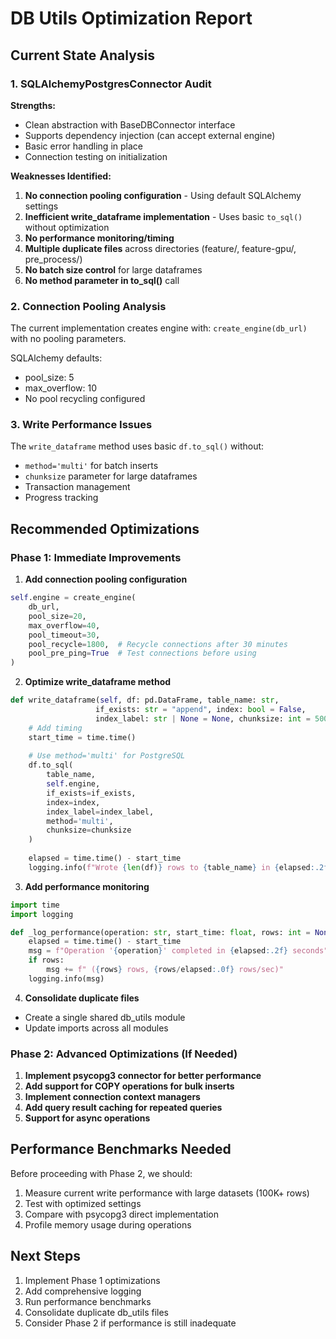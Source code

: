 # DB Utils Optimization Report

## Current State Analysis

### 1. SQLAlchemyPostgresConnector Audit

**Strengths:**
- Clean abstraction with BaseDBConnector interface
- Supports dependency injection (can accept external engine)
- Basic error handling in place
- Connection testing on initialization

**Weaknesses Identified:**
1. **No connection pooling configuration** - Using default SQLAlchemy settings
2. **Inefficient write_dataframe implementation** - Uses basic `to_sql()` without optimization
3. **No performance monitoring/timing**
4. **Multiple duplicate files** across directories (feature/, feature-gpu/, pre_process/)
5. **No batch size control** for large dataframes
6. **No method parameter in to_sql()** call

### 2. Connection Pooling Analysis
The current implementation creates engine with: `create_engine(db_url)` with no pooling parameters.

SQLAlchemy defaults:
- pool_size: 5
- max_overflow: 10
- No pool recycling configured

### 3. Write Performance Issues
The `write_dataframe` method uses basic `df.to_sql()` without:
- `method='multi'` for batch inserts
- `chunksize` parameter for large dataframes
- Transaction management
- Progress tracking

## Recommended Optimizations

### Phase 1: Immediate Improvements

1. **Add connection pooling configuration**
```python
self.engine = create_engine(
    db_url,
    pool_size=20,
    max_overflow=40,
    pool_timeout=30,
    pool_recycle=1800,  # Recycle connections after 30 minutes
    pool_pre_ping=True  # Test connections before using
)
```

2. **Optimize write_dataframe method**
```python
def write_dataframe(self, df: pd.DataFrame, table_name: str,
                   if_exists: str = "append", index: bool = False,
                   index_label: str | None = None, chunksize: int = 5000) -> None:
    # Add timing
    start_time = time.time()
    
    # Use method='multi' for PostgreSQL
    df.to_sql(
        table_name, 
        self.engine, 
        if_exists=if_exists,
        index=index, 
        index_label=index_label,
        method='multi',
        chunksize=chunksize
    )
    
    elapsed = time.time() - start_time
    logging.info(f"Wrote {len(df)} rows to {table_name} in {elapsed:.2f} seconds")
```

3. **Add performance monitoring**
```python
import time
import logging

def _log_performance(operation: str, start_time: float, rows: int = None):
    elapsed = time.time() - start_time
    msg = f"Operation '{operation}' completed in {elapsed:.2f} seconds"
    if rows:
        msg += f" ({rows} rows, {rows/elapsed:.0f} rows/sec)"
    logging.info(msg)
```

4. **Consolidate duplicate files**
- Create a single shared db_utils module
- Update imports across all modules

### Phase 2: Advanced Optimizations (If Needed)

1. **Implement psycopg3 connector for better performance**
2. **Add support for COPY operations for bulk inserts**
3. **Implement connection context managers**
4. **Add query result caching for repeated queries**
5. **Support for async operations**

## Performance Benchmarks Needed

Before proceeding with Phase 2, we should:
1. Measure current write performance with large datasets (100K+ rows)
2. Test with optimized settings
3. Compare with psycopg3 direct implementation
4. Profile memory usage during operations

## Next Steps

1. Implement Phase 1 optimizations
2. Add comprehensive logging
3. Run performance benchmarks
4. Consolidate duplicate db_utils files
5. Consider Phase 2 if performance is still inadequate